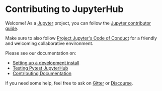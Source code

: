 # Contributing to JupyterHub

Welcome! As a [Jupyter](https://jupyter.org) project,
you can follow the [Jupyter contributor guide](https://jupyter.readthedocs.io/en/latest/contributing/content-contributor.html).

Make sure to also follow [Project Jupyter's Code of Conduct](https://github.com/jupyter/governance/blob/HEAD/conduct/code_of_conduct.md)
for a friendly and welcoming collaborative environment.

Please see our documentation on:

- [Setting up a development install](https://pytest-jupyterhub.readthedocs.io/en/latest/contributing/setup.html)
- [Testing Pytest JupyterHub](https://pytest-jupyterhub.readthedocs.io/en/latest/contributing/tests.html)
- [Contributing Documentation](https://pytest-jupyterhub.readthedocs.io/en/latest/contributing/docs.html)

If you need some help, feel free to ask on [Gitter](https://gitter.im/jupyterhub/jupyterhub) or [Discourse](https://discourse.jupyter.org/).
